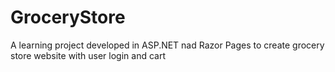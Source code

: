 # GroceryStore

A learning project developed in ASP.NET nad Razor Pages to create grocery store website with user login and cart

